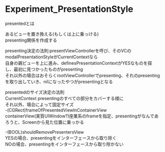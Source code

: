 # Experiment_PresentationStyle


presentedとは

あるビューを置き換える(もしくは上に乗っける)  
presenting関係を作成する  

presenting決定の法則:presentViewControllerを呼び、そのVCのmodalPresentationStyleがCurrentContextなら  
自身の親ビューを上に進み、definesPresentationContextがYESなものを探し、最初に見つかったものがpresenting  
それ以外の場合はおそらくrootViewControllerでpresenting、それのpresentingを取り出していき、nilになったやつがpresentingとなる  

presentedのサイズ決定の法則  
CurrentContext presentingのすべての部分をカバーする様に  
それ以外、場合によって固定サイズ  
-(CGRect)frameOfPresentedViewInContainerView  
containerView(実質UIWindow?)座業系のframeを指定、presentingがなんであろうと、Screenから見た位置に乗っかる  

-(BOOL)shouldRemovePresentersView  
YESの場合、presentingをインターフェースから取り除く  
NOの場合、presentingをインターフェースから取り除かない  

